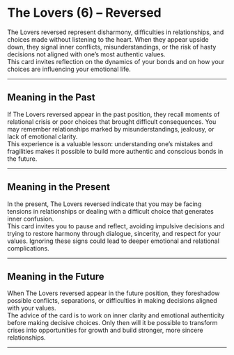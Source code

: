 # The Lovers (6) – Reversed

The Lovers reversed represent disharmony, difficulties in relationships, and choices made without listening to the heart. When they appear upside down, they signal inner conflicts, misunderstandings, or the risk of hasty decisions not aligned with one’s most authentic values.  
This card invites reflection on the dynamics of your bonds and on how your choices are influencing your emotional life.

---

## Meaning in the Past  
If The Lovers reversed appear in the past position, they recall moments of relational crisis or poor choices that brought difficult consequences. You may remember relationships marked by misunderstandings, jealousy, or lack of emotional clarity.  
This experience is a valuable lesson: understanding one’s mistakes and fragilities makes it possible to build more authentic and conscious bonds in the future.

---

## Meaning in the Present  
In the present, The Lovers reversed indicate that you may be facing tensions in relationships or dealing with a difficult choice that generates inner confusion.  
This card invites you to pause and reflect, avoiding impulsive decisions and trying to restore harmony through dialogue, sincerity, and respect for your values. Ignoring these signs could lead to deeper emotional and relational complications.

---

## Meaning in the Future  
When The Lovers reversed appear in the future position, they foreshadow possible conflicts, separations, or difficulties in making decisions aligned with your values.  
The advice of the card is to work on inner clarity and emotional authenticity before making decisive choices. Only then will it be possible to transform crises into opportunities for growth and build stronger, more sincere relationships.

---
